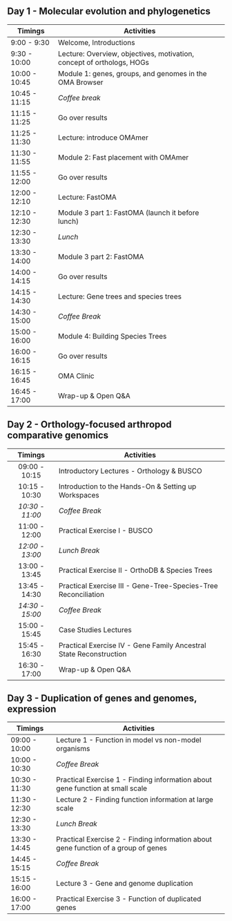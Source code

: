 ## Day 1 - Molecular evolution and phylogenetics

| **Timings**   	| **Activities**                                                        	|
|---------------	|-----------------------------------------------------------------------	|
| 9:00 - 9:30   	| Welcome, Introductions                                                	|
| 9:30 - 10:00  	| Lecture: Overview, objectives, motivation, concept of orthologs, HOGs 	|
| 10:00 - 10:45 	| Module 1: genes, groups, and genomes in the OMA Browser               	|
| 10:45 - 11:15 	| _Coffee break_                                                        	|
| 11:15 - 11:25 	| Go over results                                                       	|
| 11:25 - 11:30 	| Lecture: introduce OMAmer                                             	|
| 11:30 - 11:55 	| Module 2: Fast placement with OMAmer                                  	|
| 11:55 - 12:00 	| Go over results                                                       	|
| 12:00 - 12:10 	| Lecture: FastOMA                                                      	|
| 12:10 - 12:30 	| Module 3 part 1: FastOMA (launch it before lunch)                     	|
| 12:30 - 13:30 	| _Lunch_                                                               	|
| 13:30 - 14:00 	| Module 3 part 2: FastOMA                                              	|
| 14:00 - 14:15 	| Go over results                                                       	|
| 14:15 - 14:30 	| Lecture: Gene trees and species trees                                 	|
| 14:30 - 15:00 	| _Coffee Break_                                                        	|
| 15:00 - 16:00 	| Module 4: Building Species Trees                                      	|
| 16:00 - 16:15 	| Go over results                                                       	|
| 16:15 - 16:45 	| OMA Clinic                                                            	|
| 16:45 - 17:00 	| Wrap-up & Open Q&A                                                    	|

## Day 2 - Orthology-focused arthropod comparative genomics

|   **Timings**   	| **Activities**                                                     	|
|:---------------:	|--------------------------------------------------------------------	|
|  09:00 - 10:15  	| Introductory Lectures - Orthology & BUSCO                          	|
|  10:15 - 10:30  	| Introduction to the Hands-On & Setting up Workspaces               	|
| _10:30 - 11:00_ 	| _Coffee Break_                                                     	|
|  11:00 - 12:00  	| Practical Exercise I - BUSCO                                       	|
| _12:00 - 13:00_ 	| _Lunch Break_                                                      	|
|  13:00 - 13:45  	| Practical Exercise II - OrthoDB & Species Trees                    	|
|  13:45 - 14:30  	| Practical Exercise III - Gene-Tree-Species-Tree Reconciliation     	|
| _14:30 - 15:00_ 	| _Coffee Break_                                                     	|
|  15:00 - 15:45  	| Case Studies Lectures                                              	|
|  15:45 - 16:30  	| Practical Exercise IV - Gene Family Ancestral State Reconstruction 	|
|  16:30 - 17:00  	| Wrap-up & Open Q&A                                                 	|

## Day 3 - Duplication of genes and genomes, expression

| **Timings**   	| **Activities**                                                                     	|
|---------------	|------------------------------------------------------------------------------------	|
| 09:00 - 10:00 	| Lecture 1 - Function in model vs non-model organisms                               	|
| 10:00 - 10:30 	| _Coffee Break_                                                                     	|
| 10:30 - 11:30 	| Practical Exercise 1 - Finding information about gene function at small scale      	|
| 11:30 - 12:30 	| Lecture 2 - Finding function information at large scale                            	|
| 12:30 - 13:30 	| _Lunch Break_                                                                      	|
| 13:30 - 14:45 	| Practical Exercise 2 - Finding information about gene function of a group of genes 	|
| 14:45 - 15:15 	| _Coffee Break_                                                                     	|
| 15:15 - 16:00 	| Lecture 3 - Gene and genome duplication                                            	|
| 16:00 - 17:00 	| Practical Exercise 3 - Function of duplicated genes                                 	|
